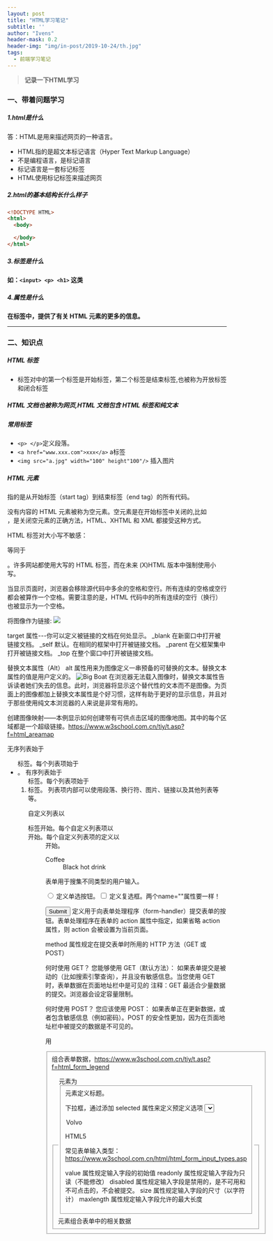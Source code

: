 ```yaml
---
layout: post
title: "HTML学习笔记"
subtitle: ''
author: "Ivens"
header-mask: 0.2
header-img: "img/in-post/2019-10-24/th.jpg"
tags:
  - 前端学习笔记
---
```


> **记录一下HTML学习**

### 一、带着问题学习

##### 1.html是什么

答：HTML是用来描述网页的一种语言。
- HTML指的是超文本标记语言（Hyper Text Markup Language）
- 不是编程语言，是标记语言
- 标记语言是一套标记标签
- HTML使用标记标签来描述网页

##### 2.html的基本结构长什么样子
```html
<!DOCTYPE HTML>
<html>
  <body>

  </body>
</html>
```

##### 3.标签是什么
**如：```<input> <p> <h1>``` 这类**

##### 4.属性是什么
**在标签中，提供了有关 HTML 元素的更多的信息。**

<hr>

### 二、知识点

##### HTML 标签
- 标签对中的第一个标签是开始标签，第二个标签是结束标签,也被称为开放标签和闭合标签

##### HTML 文档也被称为网页,HTML 文档包含 HTML 标签和纯文本

##### 常用标签
- ```<p> </p>```定义段落。
- ```<a href="www.xxx.com">xxx</a>``` a标签
- ```<img src="a.jpg" width="100" height"100"/>``` 插入图片

##### HTML 元素
指的是从开始标签（start tag）到结束标签（end tag）的所有代码。

没有内容的 HTML 元素被称为空元素。空元素是在开始标签中关闭的,比如 <br />，是关闭空元素的正确方法，HTML、XHTML 和 XML 都接受这种方式。

HTML 标签对大小写不敏感：<P> 等同于 <p>。许多网站都使用大写的 HTML 标签，而在未来 (X)HTML 版本中强制使用小写。

当显示页面时，浏览器会移除源代码中多余的空格和空行。所有连续的空格或空行都会被算作一个空格。需要注意的是，HTML 代码中的所有连续的空行（换行）也被显示为一个空格。

将图像作为链接:
<a href="/example/html/lastpage.html">
<img border="0" src="/i/eg_buttonnext.gif" />
</a>

target 属性---你可以定义被链接的文档在何处显示。
_blank	在新窗口中打开被链接文档。
_self	默认。在相同的框架中打开被链接文档。
_parent	在父框架集中打开被链接文档。
_top	在整个窗口中打开被链接文档。

替换文本属性（Alt）
alt 属性用来为图像定义一串预备的可替换的文本。替换文本属性的值是用户定义的。
<img src="boat.gif" alt="Big Boat">
在浏览器无法载入图像时，替换文本属性告诉读者她们失去的信息。此时，浏览器将显示这个替代性的文本而不是图像。为页面上的图像都加上替换文本属性是个好习惯，这样有助于更好的显示信息，并且对于那些使用纯文本浏览器的人来说是非常有用的。

创建图像映射——本例显示如何创建带有可供点击区域的图像地图。其中的每个区域都是一个超级链接。https://www.w3school.com.cn/tiy/t.asp?f=html_areamap

无序列表始于 <ul> 标签。每个列表项始于 <li>。
有序列表始于 <ol> 标签。每个列表项始于 <li> 标签。
列表项内部可以使用段落、换行符、图片、链接以及其他列表等等。

自定义列表以 <dl> 标签开始。每个自定义列表项以 <dt> 开始。每个自定义列表项的定义以 <dd> 开始。
<dl>
<dt>Coffee</dt>
<dd>Black hot drink</dd>
</dl>

表单用于搜集不同类型的用户输入。

<input type="radio"> 定义单选按钮。<input type="checkbox"> 定义复选框。两个name=""属性要一样！

<input type="submit"> 定义用于向表单处理程序（form-handler）提交表单的按钮。表单处理程序在表单的 action 属性中指定，如果省略 action 属性，则 action 会被设置为当前页面。

method 属性规定在提交表单时所用的 HTTP 方法（GET 或 POST）

何时使用 GET？
您能够使用 GET（默认方法）：
如果表单提交是被动的（比如搜索引擎查询），并且没有敏感信息。当您使用 GET 时，表单数据在页面地址栏中是可见的
注释：GET 最适合少量数据的提交。浏览器会设定容量限制。

何时使用 POST？
您应该使用 POST：
如果表单正在更新数据，或者包含敏感信息（例如密码）。POST 的安全性更加，因为在页面地址栏中被提交的数据是不可见的。

用 <fieldset> 组合表单数据，https://www.w3school.com.cn/tiy/t.asp?f=html_form_legend
<fieldset> 元素组合表单中的相关数据
<legend> 元素为 <fieldset> 元素定义标题。

下拉框，通过添加 selected 属性来定义预定义选项
<select name="cars">
<option value="volvo">Volvo</option>
</select>



HTML5 <datalist> 元素，https://www.w3school.com.cn/tiy/t.asp?f=html_elements_datalist
<datalist> 元素为 <input> 元素规定预定义选项列表。
用户会在他们输入数据时看到预定义选项的下拉列表。
<input> 元素的 list 属性必须引用 <datalist> 元素的 id 属性。

常见表单输入类型：https://www.w3school.com.cn/html/html_form_input_types.asp

value 属性规定输入字段的初始值
readonly 属性规定输入字段为只读（不能修改）
disabled 属性规定输入字段是禁用的，是不可用和不可点击的，不会被提交。
size 属性规定输入字段的尺寸（以字符计）
maxlength 属性规定输入字段允许的最大长度